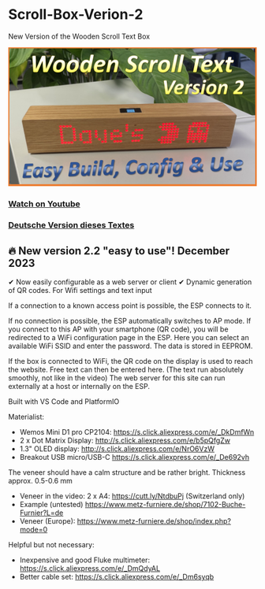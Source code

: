 # Scroll-Box-Verion-2
New Version of the Wooden Scroll Text Box

![alt tag](https://github.com/DIYDave/Scroll-Box-Verion-2/blob/main/Thumbnail_v2.png)
<br>
### [Watch on Youtube](https://youtu.be/5OIPGGdnwp8?si=vZdS-dJnMlYQxo7t)   
### [Deutsche Version dieses Textes](https://github.com/DIYDave/Scroll-Box-Verion-2/blob/main/deutsch.md)

## 🔥 New version 2.2 "easy to use"! December 2023
✔  Now easily configurable as a web server or client
✔  Dynamic generation of QR codes. For Wifi settings and text input

If a connection to a known access point is possible, the ESP connects to it.

If no connection is possible, the ESP automatically switches to AP mode.
If you connect to this AP with your smartphone (QR code), you will be redirected to a WiFi configuration page in the ESP.
Here you can select an available WiFi SSID and enter the password. The data is stored in EEPROM.

If the box is connected to WiFi, the QR code on the display is used to reach the website.
Free text can then be entered here. (The text run absolutely smoothly, not like in the video)
The web server for this site can run externally at a host or internally on the ESP.

Built with VS Code and PlatformIO

Materialist:
- Wemos Mini D1 pro CP2104: https://s.click.aliexpress.com/e/_DkDmfWn
- 2 x Dot Matrix Display: http://s.click.aliexpress.com/e/b5pQfgZw
- 1.3" OLED display: http://s.click.aliexpress.com/e/NrO6VzW
- Breakout USB micro/USB-C https://s.click.aliexpress.com/e/_De692vh

The veneer should have a calm structure and be rather bright. Thickness approx. 0.5-0.6 mm
- Veneer in the video: 2 x A4: https://cutt.ly/NtdbuPj (Switzerland only)
- Example (untested) https://www.metz-furniere.de/shop/7102-Buche-Furnier?L=de
- Veneer (Europe): https://www.metz-furniere.de/shop/index.php?mode=0

Helpful but not necessary:
- Inexpensive and good Fluke multimeter: https://s.click.aliexpress.com/e/_DmQdyAL
- Better cable set: https://s.click.aliexpress.com/e/_Dm6syqb
